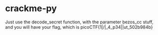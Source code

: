 # crackme-py
Just use the decode_secret function, with the parameter bezos_cc stuff, and you will have your flag, which is picoCTF{1|\/|_4_p34|\|ut_502b984b}

